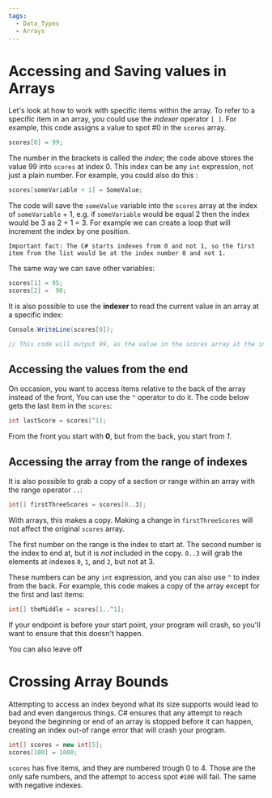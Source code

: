 ```yaml
---
tags:
  - Data_Types
  - Arrays
---
```

# Accessing and Saving values in Arrays

Let's look at how to work with specific items within the array. To refer to a specific item in an array, you could use the _indexer_ operator `[ ]`. For example, this code assigns a value to spot #0 in the `scores` array.

```c#
scores[0] = 99;
```

The number in the brackets is called the _index_; the code above stores the value 99 into `scores` at index 0. This index can be any `int` expression, not just a plain number. For example, you could also do this : 

```c#
scores[someVariable + 1] = SomeValue;
```

The code will save the `someValue` variable into the `scores` array at the index of `someVariable` + 1, e.g. if `someVariable` would be equal 2 then the index would be 3 as 2 + 1 = 3. For example we can create a loop that will increment the index by one position.

	Important fact: The C# starts indexes from 0 and not 1, so the first item from the list would be at the index number 0 and not 1.

The same way we can save other variables:

```c#
scores[1] = 95;
scores[2] =  90;
```

It is also possible to use the **indexer** to read the current value in an array at a specific index:

```c#
Console.WriteLine(scores[0]);

// This code will output 99, as the value in the scores array at the index 0 is 99.
```

## Accessing the values from the end

On occasion, you want to access items relative to the back of the array instead of the front, You can use the `^` operator to do it. The code below gets the last item in the `scores`:

```c#
int lastScore = scores[^1];
```

From the front you start with **0**, but from the back, you start from *1*.

## Accessing the array from the range of indexes

It is also possible to grab a copy of a section or range within an array with the range operator `..`:

```c#
int[] firstThreeScores = scores[0..3];
```

With arrays, this makes a copy. Making a change in `firstThreeScores` will not affect the original `scores` array. 

The first number on the range is the index to start at. The second number is the index to end at, but it is *not* included in the copy. `0..3` will grab the elements at indexes `0`, `1`, and `2`, but not at 3.

These numbers can be any `int` expression, and you can also use `^` to index from the back. For example, this code makes a copy of the array except for the first and last items:

```c#
int[] theMiddle = scores[1..^1];
```

If your endpoint is before your start point, your program will crash, so you'll want to ensure that this doesn't happen.

You can also leave off 
# Crossing Array Bounds

Attempting to access an index beyond what its size supports would lead to bad and even dangerous things. C# ensures that any attempt to reach beyond the beginning or end of an array is stopped before it can happen, creating an index out-of range error that will crash your program.

```c#
int[] scores = new int[5];
scores[100] = 1000;
```

`scores` has five items, and they are numbered trough 0 to 4. Those are the only safe numbers, and the attempt to access spot `#100` will fail. The same with negative indexes.

